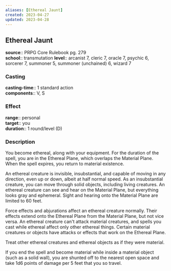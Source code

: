 ```yaml
---
aliases: [Ethereal Jaunt]
created: 2023-04-27
updated: 2023-04-28
---
```


## Ethereal Jaunt

**source**:: PRPG Core Rulebook pg. 279  
**school**:: transmutation
**level**:: arcanist 7, cleric 7, oracle 7, psychic 6, sorcerer 7, summoner 5, summoner (unchained) 6, wizard 7

### Casting

**casting-time**:: 1 standard action  
**components**:: V, S

### Effect

**range**:: personal  
**target**:: you  
**duration**:: 1 round/level (D)

### Description

You become ethereal, along with your equipment. For the duration of the spell, you are in the Ethereal Plane, which overlaps the Material Plane. When the spell expires, you return to material existence.  
  
An ethereal creature is invisible, insubstantial, and capable of moving in any direction, even up or down, albeit at half normal speed. As an insubstantial creature, you can move through solid objects, including living creatures. An ethereal creature can see and hear on the Material Plane, but everything looks gray and ephemeral. Sight and hearing onto the Material Plane are limited to 60 feet.  
  
Force effects and abjurations affect an ethereal creature normally. Their effects extend onto the Ethereal Plane from the Material Plane, but not vice versa. An ethereal creature can't attack material creatures, and spells you cast while ethereal affect only other ethereal things. Certain material creatures or objects have attacks or effects that work on the Ethereal Plane.  
  
Treat other ethereal creatures and ethereal objects as if they were material.  
  
If you end the spell and become material while inside a material object (such as a solid wall), you are shunted off to the nearest open space and take 1d6 points of damage per 5 feet that you so travel.
